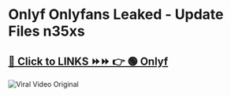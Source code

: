 
 # Onlyf Onlyfans Leaked - Update Files n35xs

## <h2><a href="https://clipsfans.com/Onlyf&ref=git">🔗 Click to LINKS ⏩⏩ 👉 🟢 Onlyf </a></h2>

<a href="https://clipsfans.com/Onlyf&ref=git" rel="nofollow" data-target="animated-image.originalLink"><img src="https://i.ibb.co.com/xMMVF88/686577567.gif" alt="Viral Video Original" style="max-width: 100%; display: inline-block;" data-target="animated-image.originalImage"></a>

